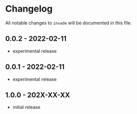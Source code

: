 # Changelog

All notable changes to `invade` will be documented in this file.

## 0.0.2 - 2022-02-11

- experimental release

## 0.0.1 - 2022-02-11

- experimental release

## 1.0.0 - 202X-XX-XX

- initial release
